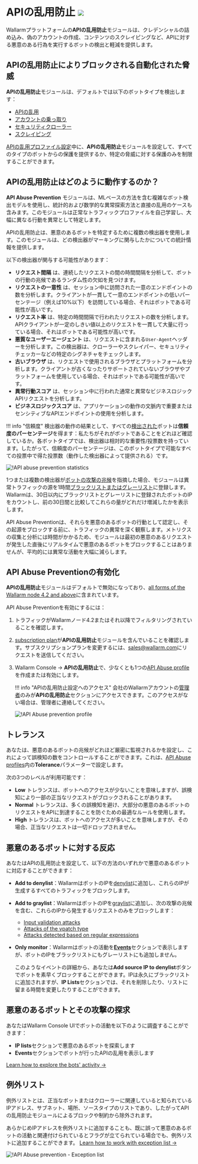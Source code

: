 # APIの乱用防止 <a href="../subscription-plans/#subscription-plans"><img src="../../images/api-security-tag.svg" style="border: none;"></a>

Wallarmプラットフォームの**APIの乱用防止**モジュールは、クレデンシャルの詰め込み、偽のアカウントの作成、コンテンツのスクレイピングなど、APIに対する悪意のある行為を実行するボットの検出と軽減を提供します。

## APIの乱用防止によりブロックされる自動化された脅威

**APIの乱用防止**モジュールは、デフォルトでは以下のボットタイプを検出します：

* [APIの乱用](../attacks-vulns-list.md#api-abuse)
* [アカウントの乗っ取り](../attacks-vulns-list.md#api-abuse-account-takeover)
* [セキュリティクローラー](../attacks-vulns-list.md#api-abuse-security-crawlers)
* [スクレイピング](../attacks-vulns-list.md#api-abuse-scraping)

[APIの乱用プロファイル設定](../user-guides/api-abuse-prevention.md#creating-api-abuse-profile)中に、**APIの乱用防止**モジュールを設定して、すべてのタイプのボットからの保護を提供するか、特定の脅威に対する保護のみを制限することができます。

## APIの乱用防止はどのように動作するのか？

**API Abuse Prevention** モジュールは、MLベースの方法を含む複雑なボット検出モデルを使用し、統計的および数学的な異常探索方法と直接の乱用のケースも含みます。このモジュールは正常なトラフィックプロファイルを自己学習し、大幅に異なる行動を異常として特定します。

APIの乱用防止は、悪意のあるボットを特定するために複数の検出器を使用します。このモジュールは、どの検出器がマーキングに関与したかについての統計情報を提供します。

以下の検出器が関与する可能性があります：

* **リクエスト間隔** は、連続したリクエストの間の時間間隔を分析して、ボットの行動の兆候であるランダム性の欠如を見つけます。
* **リクエストの一意性** は、セッション中に訪問された一意のエンドポイントの数を分析します。クライアントが一貫して一意のエンドポイントの低いパーセンテージ（例えば10%以下）を訪問している場合、それはボットである可能性が高いです。
* **リクエスト率** は、特定の時間間隔で行われたリクエストの数を分析します。APIクライアントが一定のしきい値以上のリクエストを一貫して大量に行っている場合、それはボットである可能性が高いです。
* **悪質なユーザーエージェント** は、リクエストに含まれる`User-Agent`ヘッダーを分析します。この検出器は、クローラーやスクレイパー、セキュリティチェッカーなどの特定のシグネチャをチェックします。
* **古いブラウザ** は、リクエストで使用されるブラウザとプラットフォームを分析します。クライアントが古くなったりサポートされていないブラウザやプラットフォームを使用している場合、それはボットである可能性が高いです。
* **異常行動スコア** は、セッション中に行われた通常と異常なビジネスロジックAPIリクエストを分析します。
* **ビジネスロジックスコア** は、アプリケーションの動作の文脈内で重要またはセンシティブなAPIエンドポイントの使用を分析します。

!!! info "信頼度"
    検出器の動作の結果として、すべての[検出された](../user-guides/api-abuse-prevention.md#exploring-blocked-malicious-bots-and-their-attacks)ボットは**信頼度のパーセンテージ**を得ます：私たちがそれがボットであることをどれほど確認しているか。各ボットタイプでは、検出器は相対的な重要性/投票数を持っています。したがって、信頼度のパーセンテージは、このボットタイプで可能なすべての投票中で得た投票数（動作した検出器によって提供される）です。

![!API abuse prevention statistics](../images/about-wallarm-waf/abi-abuse-prevention/api-abuse-prevention-statistics.png)

1つまたは複数の検出器が[ボットの攻撃の兆候](#automated-threats-blocked-by-api-abuse-prevention)を指摘した場合、モジュールは異常トラフィックの源を1時間[ブラックリストまたはグレーリスト](#reaction-to-malicious-bots)に登録します。Wallarmは、30日以内にブラックリストとグレーリストに登録されたボットのIPをカウントし、前の30日間と比較してこれらの量がどれだけ増減したかを表示します。

API Abuse Preventionは、それらを悪意のあるボットの行動として認定し、その起源をブロックする前に、トラフィックの異常を深く観察します。メトリクスの収集と分析には時間がかかるため、モジュールは最初の悪意のあるリクエストが発生した直後にリアルタイムで悪意のあるボットをブロックすることはありませんが、平均的には異常な活動を大幅に減らします。

## API Abuse Preventionの有効化

**APIの乱用防止**モジュールはデフォルトで無効になっており、[all forms of the Wallarm node 4.2 and above](../installation/supported-deployment-options.md)に含まれています。

API Abuse Preventionを有効にするには：

1. トラフィックがWallarmノード4.2またはそれ以降でフィルタリングされていることを確認します。
1. [subscription plan](subscription-plans.md#subscription-plans)が**APIの乱用防止**モジュールを含んでいることを確認します。サブスクリプションプランを変更するには、[sales@wallarm.com](mailto:sales@wallarm.com)にリクエストを送信してください。
1. Wallarm Console → **APIの乱用防止**で、少なくとも1つの[API Abuse profile](../user-guides/api-abuse-prevention.md#creating-api-abuse-profile)を作成または有効にします。

    !!! info "APIの乱用防止設定へのアクセス"
        会社のWallarmアカウントの[管理者](../user-guides/settings/users.md#user-roles)のみが**APIの乱用防止**セクションにアクセスできます。このアクセスがない場合は、管理者に連絡してください。

    ![!API Abuse prevention profile](../images/about-wallarm-waf/abi-abuse-prevention/create-api-abuse-prevention.png)

## トレランス

あなたは、悪意のあるボットの兆候がどれほど厳密に監視されるかを設定し、これによって誤検知の数をコントロールすることができます。これは、[API Abuse profiles](../user-guides/api-abuse-prevention.md#creating-api-abuse-profile)内の**Tolerance**パラメーターで設定します。

次の3つのレベルが利用可能です：

* **Low** トレランスは、ボットへのアクセスが少ないことを意味しますが、誤検知により一部の正当なリクエストがブロックされることがあります。
* **Normal** トレランスは、多くの誤検知を避け、大部分の悪意のあるボットのリクエストをAPIに到達することを防ぐための最適なルールを使用します。
* **High** トレランスは、ボットへのアクセスが多いことを意味しますが、その場合、正当なリクエストは一切ドロップされません。

## 悪意のあるボットに対する反応

あなたはAPIの乱用防止を設定して、以下の方法のいずれかで悪意のあるボットに対応することができます：

* **Add to denylist**：WallarmはボットのIPを[denylist](../user-guides/ip-lists/denylist.md)に追加し、これらのIPが生成するすべてのトラフィックをブロックします。
* **Add to graylist**：WallarmはボットのIPを[graylist](../user-guides/ip-lists/graylist.md)に追加し、次の攻撃の兆候を含む、これらのIPから発生するリクエストのみをブロックします：

    * [Input validation attacks](../about-wallarm/protecting-against-attacks.md#input-validation-attacks)
    * [Attacks of the vpatch type](../user-guides/rules/vpatch-rule.md)
    * [Attacks detected based on regular expressions](../user-guides/rules/regex-rule.md)

* **Only monitor**：Wallarmはボットの活動を[**Events**](../user-guides/events/check-attack.md)セクションで表示しますが、ボットのIPをブラックリストにもグレーリストにも追加しません。 

    このようなイベントの詳細から、あなたは**Add source IP to denylist**ボタンでボットを素早くブロックすることができます。IPは永久にブラックリストに追加されますが、**IP Lists**セクションでは、それを削除したり、リストに留まる時間を変更したりすることができます。

## 悪意のあるボットとその攻撃の探求

あなたはWallarm Console UIでボットの活動を以下のように調査することができます：

* **IP lists**セクションで悪意のあるボットを探索します
* **Events**セクションでボットが行ったAPIの乱用を表示します

[Learn how to explore the bots' activity →](../user-guides/api-abuse-prevention.md#exploring-blocked-malicious-bots-and-their-attacks)

## 例外リスト

例外リストとは、正当なボットまたはクローラーに関連していると知られているIPアドレス、サブネット、場所、ソースタイプのリストであり、したがってAPIの乱用防止モジュールによるブロックや制約から除外されます。

あらかじめIPアドレスを例外リストに追加することも、既に誤って悪意のあるボットの活動と関連付けられているとフラグが立てられている場合でも、例外リストに追加することができます。 [Learn how to work with exception list →](../user-guides/api-abuse-prevention.md#working-with-exception-list)

![!API Abuse prevention - Exception list](../images/about-wallarm-waf/abi-abuse-prevention/exception-list.png)